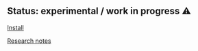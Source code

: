 ## Status: experimental / work in progress ⚠️


[Install](/doc/install.md) 


[Research notes](/doc/notes.md) 
